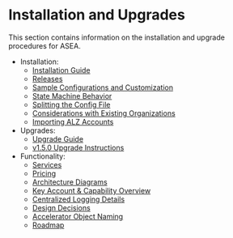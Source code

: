 # Installation and Upgrades

This section contains information on the installation and upgrade procedures for ASEA.

- Installation:
    - [Installation Guide](../installation/install.md)
    - [Releases](https://github.com/aws-samples/aws-secure-environment-accelerator/releases)
    - [Sample Configurations and Customization](../installation/customization-index.md)
    - [State Machine Behavior](../installation/sm_inputs.md)
    - [Splitting the Config File](../installation/multi-file-config-capabilities.md)
    - [Considerations with Existing Organizations](../installation/existing-orgs.md)
    - [Importing ALZ Accounts](../operations/operations-import-ALZAccount.md)
- Upgrades:
    - [Upgrade Guide](../installation/upgrades.md)
    - [v1.5.0 Upgrade Instructions](../installation/v150-Upgrade.md)
- Functionality:
    - [Services](../installation/services-list.md)
    - [Pricing](../pricing/sample_pricing.md)
    - [Architecture Diagrams](../architectures/pbmm/diagrams.md)
    - [Key Account & Capability Overview](../installation/what-we-do-where.md)
    - [Centralized Logging Details](../installation/log-file-locations.md)
    - [Design Decisions](../installation/design.md)
    - [Accelerator Object Naming](../installation/object-naming.md)
    - [Roadmap](https://github.com/aws-samples/aws-secure-environment-accelerator/projects/1)
